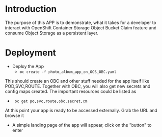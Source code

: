 # Introduction

The purpose of this APP is to demonstrate, what it takes for a developer to interact with OpenShift Container Storage Object Bucket Claim feature and consume Object Storage as a persistent layer.


# Deployment

- Deploy the App
  - `` oc create -f photo_album_app_on_OCS_OBC.yaml ``


This should create an OBC and other stuff needed for the app itself like POD,SVC,ROUTE. Together with OBC, you will also get new secrets and config maps created. The important resources could be listed as
- `` oc get po,svc,route,obc,secret,cm``

At this point your app is ready to be accessed externally. Grab the URL and browse it

- A simple landing page of the app will appear, click on the "button" to enter





